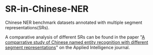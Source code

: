 # SR-in-Chinese-NER
Chinese NER benchmark datasets annotated with multiple segment representations(SRs).

A comparative analysis of different SRs can be found in the paper "[A comparrative study of Chinese named entity recognition with different segment representations](https://link.springer.com/content/pdf/10.1007/s10489-022-03274-0.pdf)" on the Applied Intelligence journal.
